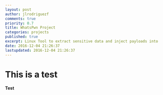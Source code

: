 ```yaml
---
layout: post
author: jlrodriguezf
comments: true
priority: 0.7
title: WhatsPwn Project
categories: projects
published: true
excerpt: Linux Tool to extract sensitive data and inject payloads into any Android devices.
date: 2016-12-04 21:26:37
lastupdated: 2016-12-04 21:26:37
---
```


# This is a test
#### Test